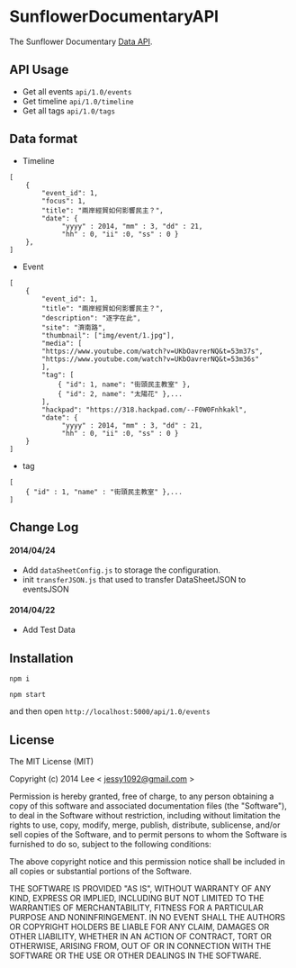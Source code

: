 SunflowerDocumentaryAPI
=============

The Sunflower Documentary [Data API](http://sunflower-documentary-api.herokuapp.com/api/1.0/events).

## API Usage

- Get all events
`api/1.0/events`
- Get timeline
`api/1.0/timeline`
- Get all tags
`api/1.0/tags`

## Data format

- Timeline
```
[
    {
        "event_id": 1,
        "focus": 1,
        "title": "兩岸經貿如何影響民主？",
        "date": {
             "yyyy" : 2014, "mm" : 3, "dd" : 21,
             "hh" : 0, "ii" :0, "ss" : 0 }
    },
]
```

- Event
```
[
    {
        "event_id": 1,
        "title": "兩岸經貿如何影響民主？",
        "description": "逐字在此",
        "site": "濟南路",
        "thumbnail": ["img/event/1.jpg"],
        "media": [
        "https://www.youtube.com/watch?v=UKbOavrerNQ&t=53m37s",
        "https://www.youtube.com/watch?v=UKbOavrerNQ&t=53m36s"
        ],
        "tag": [
            { "id": 1, name": "街頭民主教室" },
            { "id": 2, name": "太陽花" },...
        ],
        "hackpad": "https://318.hackpad.com/--F0W0Fnhkakl",
        "date": {
             "yyyy" : 2014, "mm" : 3, "dd" : 21,
             "hh" : 0, "ii" :0, "ss" : 0 }
    }
]
```

- tag
```
[
    { "id" : 1, "name" : "街頭民主教室" },...
]
```

## Change Log

#### 2014/04/24
- Add `dataSheetConfig.js` to storage the configuration.
- init `transferJSON.js` that used to transfer DataSheetJSON to eventsJSON

#### 2014/04/22 
- Add Test Data

## Installation

`npm i`

`npm start`

and then open `http://localhost:5000/api/1.0/events`

## License

The MIT License (MIT)

Copyright (c) 2014 Lee  < jessy1092@gmail.com >

Permission is hereby granted, free of charge, to any person obtaining a copy of
this software and associated documentation files (the "Software"), to deal in
the Software without restriction, including without limitation the rights to
use, copy, modify, merge, publish, distribute, sublicense, and/or sell copies of
the Software, and to permit persons to whom the Software is furnished to do so,
subject to the following conditions:

The above copyright notice and this permission notice shall be included in all
copies or substantial portions of the Software.

THE SOFTWARE IS PROVIDED "AS IS", WITHOUT WARRANTY OF ANY KIND, EXPRESS OR
IMPLIED, INCLUDING BUT NOT LIMITED TO THE WARRANTIES OF MERCHANTABILITY, FITNESS
FOR A PARTICULAR PURPOSE AND NONINFRINGEMENT. IN NO EVENT SHALL THE AUTHORS OR
COPYRIGHT HOLDERS BE LIABLE FOR ANY CLAIM, DAMAGES OR OTHER LIABILITY, WHETHER
IN AN ACTION OF CONTRACT, TORT OR OTHERWISE, ARISING FROM, OUT OF OR IN
CONNECTION WITH THE SOFTWARE OR THE USE OR OTHER DEALINGS IN THE SOFTWARE.
